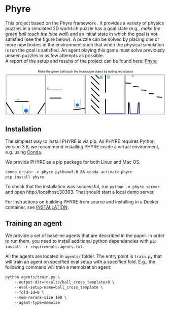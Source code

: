# Phyre

This project based on the Phyre framework [](https://github.com/facebookresearch/phyre). It provides a variety of physics puzzles in a simulated 2D world.ch puzzle
has a goal state (e.g., *make the green ball touch the blue wall*) and an initial state in which the goal is not satisfied (see the figure below). A puzzle can be solved by placing one or more new bodies in the environment such that when the physical simulation is run the goal is satisfied. An agent
playing this game must solve previously unseen puzzles in as few attempts as possible.\
A report of the setup and results of the project can be found here: [Phyre](report/Phyre)

![phyre](imgs/phyre_tasks.gif)

## Installation
The simplest way to install PHYRE is via pip. As PHYRE requires Python version 3.6, we recommend installing PHYRE inside a virtual environment, e.g. using [Conda](https://docs.conda.io/en/latest/).

 We provide PHYRE as a pip package for both Linux and Mac OS.

```(bash)
conda create -n phyre python=3.6 && conda activate phyre
pip install phyre
```

To check that the installation was successful, run `python -m phyre.server` and open http://localhost:30303. That should start a local demo server.

For instructions on building PHYRE from source and installing in a Docker container, see [INSTALLATION](INSTALLATION.md).

## Training an agent
We provide a set of baseline agents that are described in the paper.
In order to run them, you need to install additional python dependencies with `pip install -r requirements.agents.txt`.

All the agents are located in `agents/` folder. The entry point is `train.py`
that will train an agent on specified eval setup with a specified fold.
E.g., the following command will train a memoization agent:

```(bash)
python agents/train.py \
    --output-dir=results/ball_cross_template/0 \
    --eval-setup-name=ball_cross_template \
    --fold-id=0 \
    --mem-rerank-size 100 \
    --agent-type=memoize
```

